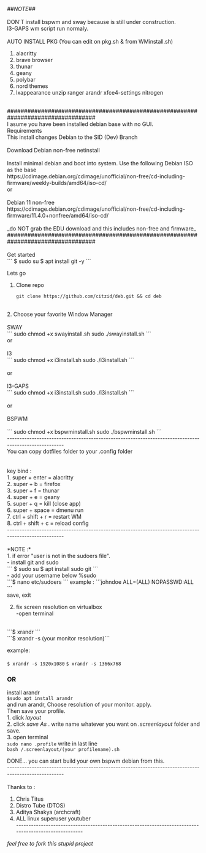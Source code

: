 
*##NOTE##*<br />
<br />
DON'T install bspwm and sway because is still under construction.<br />
I3-GAPS wm script run normaly.<br />
<br />
AUTO INSTALL PKG (You can edit on pkg.sh & from WMinstall.sh)<br />
1. alacritty<br />
2. brave browser<br />
3. thunar<br />
4. geany<br />
5. polybar<br />
6. nord themes<br />
7. lxappearance unzip ranger arandr xfce4-settings nitrogen<br />
<br />
##################################################################################<br />
I asume you have been installed debian base with no GUI.<br />
Requirements<br />
This install changes Debian to the SID (Dev) Branch<br />
<br />
Download Debian non-free netinstall<br />
<br />
Install minimal debian and boot into system. Use the following Debian ISO as the base<br />
https://cdimage.debian.org/cdimage/unofficial/non-free/cd-including-firmware/weekly-builds/amd64/iso-cd/
<br />
or<br />
<br />
Debian 11 non-free <br />
https://cdimage.debian.org/cdimage/unofficial/non-free/cd-including-firmware/11.4.0+nonfree/amd64/iso-cd/ <br />
<br />
_do NOT grab the EDU download and this includes non-free and firmware_ <br />
##################################################################################<br />
<br />
Get started<br />
	 ```
	 $ sudo su
   	 $ apt install git -y
	 ```
	 
Lets go  <br />

1. Clone repo<br />
    ```
    git clone https://github.com/citzid/deb.git && cd deb
    ```
  <br />
2. Choose your favorite Window Manager<br />
<br />
    SWAY<br />
    ```
    sudo chmod +x swayinstall.sh
    sudo ./swayinstall.sh
    ```
<br />
    or<br />
 <br />   
    I3<br />
    ```
    sudo chmod +x i3install.sh
    sudo ./i3install.sh
    ```
    <br />
    <br />
    or<br />
    <br />
    I3-GAPS<br />
    ```
    sudo chmod +x i3install.sh
    sudo ./i3install.sh
    ```
<br />
<br />
    or<br />
    <br />
    BSPWM<br />
    <br />
    ```
    sudo chmod +x bspwminstall.sh
    sudo ./bspwminstall.sh
    ```
     <br />
----------------------------------------------------------------------------------------------------- <br />
You can copy dotfiles folder to your .config folder <br />
 <br />
 <br />
key bind : <br />
1. super + enter = alacritty <br />
2. super + b = firefox <br />
3. super + f = thunar <br />
4. super + e = geany <br />
5. super + q = kill (close app) <br />
6. super + space = dmenu run <br />
7. ctrl + shift + r = restart WM <br />
8. ctrl + shift + c = reload config<br />
----------------------------------------------------------------------------------------------------- <br />
 <br />
*NOTE :* <br />
1. if error "user is not in the sudoers file". <br />
        - install git and sudo<br />
             ```
	     $ sudo su
	     $ apt install sudo git
	     ```
	<br />
        - add your username below %sudo <br />
             ```$ nano etc/sudoers  ```
                 example :  ```johndoe <tab> ALL=(ALL) NOPASSWD:ALL ```  <br />
                 save, exit  
		 <br />
        
2. fix screen resolution on virtualbox <br />
  -open terminal 
  <br />
   ```$ xrandr ```  <br />
   ```$ xrandr -s (your monitor resolution)```
  <br />
   
  example:<br /> 	
   		```$ xrandr -s 1920x1080```
		```$ xrandr -s 1366x768```
   
    
  ### OR ###
   
   
  install arandr<br />
  ```$sudo apt install arandr```<br />
  and run arandr, Choose resolution of your monitor. apply.<br />
  Then save your profile. <br />
		1. click _layout_<br />
		2. click _save As_ . write name whatever you want on _.screenlayout_ folder and save. <br />
		3. open terminal	<br />
			```sudo nano .profile```
			write in last line<br />
			```bash /.screenlayout/(your profilename).sh```
   

DONE... you can start build your own bspwm debian from this.<br />
-----------------------------------------------------------------------------------------------------<br />
<br />
Thanks to :<br />
1. Chris Titus<br />
2. Distro Tube (DTOS)<br />
3. Aditya Shakya (archcraft)<br />
3. ALL linux superuser youtuber<br />
-----------------------------------------------------------------------------------------------------<br />

*_feel free to fork this stupid project_*
